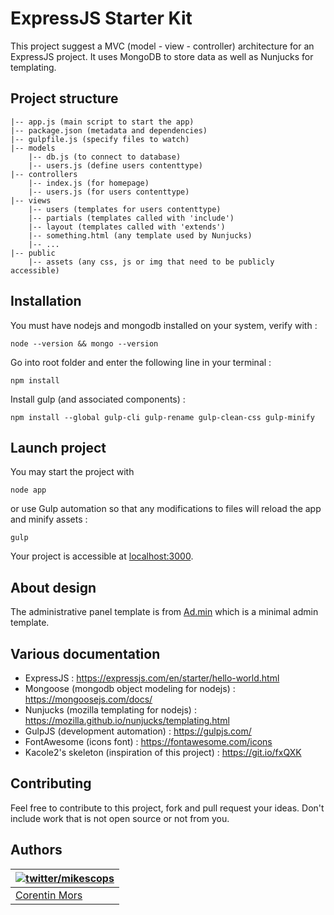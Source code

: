 # ExpressJS Starter Kit

This project suggest a MVC (model - view - controller) architecture for an ExpressJS project.
It uses MongoDB to store data as well as Nunjucks for templating.


## Project structure

```
|-- app.js (main script to start the app)
|-- package.json (metadata and dependencies)
|-- gulpfile.js (specify files to watch)
|-- models
	|-- db.js (to connect to database)
	|-- users.js (define users contenttype)
|-- controllers
	|-- index.js (for homepage)
	|-- users.js (for users contenttype)
|-- views
	|-- users (templates for users contenttype)
	|-- partials (templates called with 'include')
	|-- layout (templates called with 'extends')
	|-- something.html (any template used by Nunjucks)
	|-- ...
|-- public
	|-- assets (any css, js or img that need to be publicly accessible)

```


## Installation

You must have nodejs and mongodb installed on your system, verify with :

`node --version && mongo --version`

Go into root folder and enter the following line in your terminal :

`npm install`

Install gulp (and associated components) : 

`npm install --global gulp-cli gulp-rename gulp-clean-css gulp-minify`


## Launch project

You may start the project with

`node app`

or use Gulp automation so that any modifications to files will reload the app and minify assets :

`gulp`

Your project is accessible at [localhost:3000](http://localhost:3000).


## About design

The administrative panel template is from [Ad.min](https://github.com/Mikescops/ad.min) which is a minimal admin template.


## Various documentation

- ExpressJS : https://expressjs.com/en/starter/hello-world.html
- Mongoose (mongodb object modeling for nodejs) : https://mongoosejs.com/docs/
- Nunjucks (mozilla templating for nodejs) : https://mozilla.github.io/nunjucks/templating.html
- GulpJS (development automation) : https://gulpjs.com/
- FontAwesome (icons font) : https://fontawesome.com/icons
- Kacole2's skeleton (inspiration of this project) : https://git.io/fxQXK


## Contributing

Feel free to contribute to this project, fork and pull request your ideas.
Don't include work that is not open source or not from you.


## Authors

| [![twitter/mikescops](https://avatars0.githubusercontent.com/u/4266283?s=100&v=4)](http://twitter.com/mikescops "Follow @mikescops on Twitter") |                                
|---|                                                                                                                                                                              
| [Corentin Mors](https://pixelswap.fr/) |      